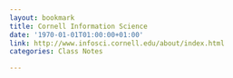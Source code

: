 ```yaml
---
layout: bookmark
title: Cornell Information Science
date: '1970-01-01T01:00:00+01:00'
link: http://www.infosci.cornell.edu/about/index.html
categories: Class Notes

---
```

